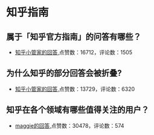 #  知乎指南 
## 属于「知乎官方指南」的问答有哪些？
- [知乎小管家的回答](https://www.zhihu.com/question/19581624/answer/95067673),点赞数：16712，评论数：1505
## 为什么知乎的部分回答会被折叠?
- [知乎小管家的回答](https://www.zhihu.com/question/20120168/answer/35704072),点赞数：13729，评论数：6320
## 知乎在各个领域有哪些值得关注的用户？
- [maggie的回答](https://www.zhihu.com/question/20237807/answer/14514109),点赞数：30478，评论数：574
